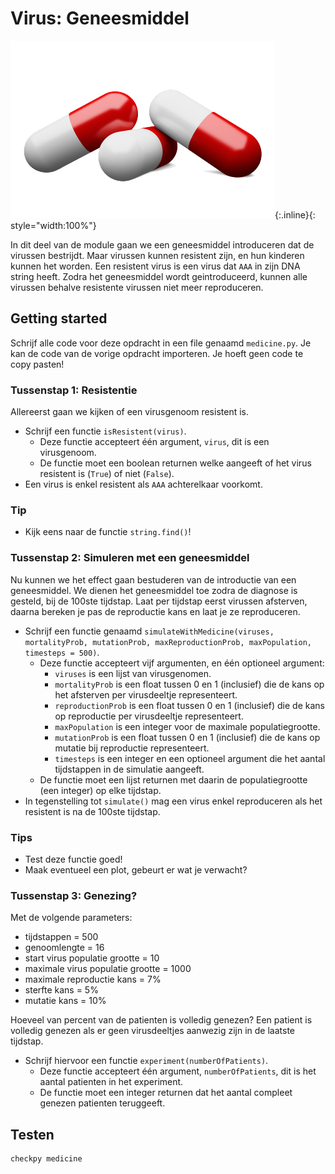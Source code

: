 # Virus: Geneesmiddel

![](medicine.png){:.inline}{: style="width:100%"}

In dit deel van de module gaan we een geneesmiddel introduceren dat de virussen bestrijdt.
Maar virussen kunnen resistent zijn, en hun kinderen kunnen het worden.
Een resistent virus is een virus dat `AAA` in zijn DNA string heeft.
Zodra het geneesmiddel wordt geintroduceerd, kunnen alle virussen behalve resistente virussen niet meer reproduceren.


## Getting started
Schrijf alle code voor deze opdracht in een file genaamd `medicine.py`.
Je kan de code van de vorige opdracht importeren. Je hoeft geen code te copy pasten!


### Tussenstap 1: Resistentie
Allereerst gaan we kijken of een virusgenoom resistent is.

* Schrijf een functie `isResistent(virus)`.
	* Deze functie accepteert één argument, `virus`, dit is een virusgenoom.
	* De functie moet een boolean returnen welke aangeeft of het virus resistent is (`True`) of niet (`False`).
* Een virus is enkel resistent als `AAA` achterelkaar voorkomt.

### Tip

* Kijk eens naar de functie `string.find()`!


### Tussenstap 2: Simuleren met een geneesmiddel
Nu kunnen we het effect gaan bestuderen van de introductie van een geneesmiddel.
We dienen het geneesmiddel toe zodra de diagnose is gesteld, bij de 100ste tijdstap.
Laat per tijdstap eerst virussen afsterven, daarna bereken je pas de reproductie kans en laat je ze reproduceren.

* Schrijf een functie genaamd `simulateWithMedicine(viruses, mortalityProb, mutationProb, maxReproductionProb, maxPopulation, timesteps = 500)`.
	* Deze functie accepteert vijf argumenten, en één optioneel argument:
		* `viruses` is een lijst van virusgenomen.
		* `mortalityProb` is een float tussen 0 en 1 (inclusief) die de kans op het afsterven per virusdeeltje representeert.
		* `reproductionProb` is een float tussen 0 en 1 (inclusief) die de kans op reproductie per virusdeeltje representeert.
		* `maxPopulation` is een integer voor de maximale populatiegrootte.
		* `mutationProb` is een float tussen 0 en 1 (inclusief) die de kans op mutatie bij reproductie representeert.
		* `timesteps` is een integer en een optioneel argument die het aantal tijdstappen in de simulatie aangeeft.
	* De functie moet een lijst returnen met daarin de populatiegrootte (een integer) op elke tijdstap.
* In tegenstelling tot `simulate()` mag een virus enkel reproduceren als het resistent is na de 100ste tijdstap.

### Tips
* Test deze functie goed! 
* Maak eventueel een plot, gebeurt er wat je verwacht?

### Tussenstap 3: Genezing?
Met de volgende parameters:

* tijdstappen = 500
* genoomlengte = 16
* start virus populatie grootte = 10
* maximale virus populatie grootte = 1000
* maximale reproductie kans = 7%
* sterfte kans = 5%
* mutatie kans = 10%

Hoeveel van percent van de patienten is volledig genezen? Een patient is volledig genezen als er geen virusdeeltjes aanwezig zijn in de laatste tijdstap.

* Schrijf hiervoor een functie `experiment(numberOfPatients)`.
	* Deze functie accepteert één argument, `numberOfPatients`, dit is het aantal patienten in het experiment.
	* De functie moet een integer returnen dat het aantal compleet genezen patienten teruggeeft.

## Testen

	checkpy medicine
